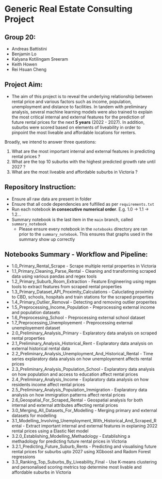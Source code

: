 # Generic Real Estate Consulting Project


## Group 20:
* Andreas Battistini
* Benjamin Lo
* Kalyana Kotilingam Sreeram
* Keith Howen
* Rei Hsuan Cheng

## Project Aim:
* The aim of this project is to reveal the underlying relationship between rental price and various factors such as income, population, unemployment and distance to facilities. In tandem with preliminary analysis, several machine learning models were also trained to explain the most critical internal and external features for the prediction of future rental prices for the next **5 years** (2022 - 2027). In addition, suburbs were scored based on elements of liveability in order to pinpoint the most liveable and affordable locations for renters.

Broadly, we intend to answer three questions:

1. What are the most important internal and external features in predicting rental prices ?
2. What are the top 10 suburbs with the highest predicted growth rate until 2027 ?
3. What are the most liveable and affordable suburbs in Victoria ?

## Repository Instruction:
* Ensure all raw data are present in folder
* Ensure that all code dependencies are fulfilled as per ```requirements.txt```
* Run each notebook **in consecutive numerical order**. E.g. 1.0 -> 1.1 -> 1.2...
* Summary notebook is the last item in the ```main``` branch, called ```summary_notebook```
  * Please ensure every notebook in the ```notebooks``` directory are ran prior to the ```summary_notebook```. This ensures that graphs used in the summary show up correctly
  
## Notebooks Summary - Workflow and Pipeline:

* 1.0_Primary_Rental_Scrape - Scrape multiple rental properties in Victoria 
* 1.1_Primary_Cleaning_Parse_Rental - Cleaning and transforming scraped data using various pandas and regex tools 
* 1.2_Primary_Suburb_Room_Extraction - Feature Engineering using regex tools to extract features from scraped rental properties 
* 1.3_Primary_Dataset_API_Proximity_Calculations - Caluclating proximity to CBD, schools, hospitals and train stations for the scraped properties  
* 1.4_Primary_Outlier_Removal - Detecting and removing outlier properites 
* 1.5_Preprocessing_Income_Population - Preprocessing external income and population datasets 
* 1.6_Preprocessing_School - Preprocessing external school dataset 
* 1.7_Preprocessing_Unemployement - Preprocessing external unemployement dataset 
* 2.0_Preliminary_Analysis_Primary - Explaratory data analysis on scraped rental properties 
* 2.1_Preliminary_Analysis_Historical_Rent - Explaratory data analysis on external historical rental data 
* 2.2_Preliminary_Analysis_Unemployment_And_Historical_Rental - Time series explaratory data analysis on how unemployement affects rental prices 
* 2.3_Preliminary_Analysis_Population_School - Explaratory data analysis on how population and access to education affect rental prices 
* 2.4_Preliminary_Analysis_Income - Explaratory data analysis on how residents income affect rental prices 
* 2.5_Preliminary_Analysis_Population_Immigration - Explaratory data analysis on how immigration patterns affect rental prices 
* 2.6_Geospatial_For_Scraped_Rental - Geospatial analysis for both internal and external attributes affecting rental prices 
* 3.0_Merging_All_Datasets_For_Modelling - Merging primary and external datasets for modelling
* 3.1_Modelling_Involving_Unemployment_With_Historical_And_Scraped_Rental -  Extract important internal and external features in explaning 2022 rental prices using a Elastic Net model 
* 3.2.0_Establishing_Modelling_Methadology - Establishing a methadology for predicting future rental prices in Victoria 
* 3.2.1_Predicting_Future_Suburb_Rents - Predicting and visualising future rental prices for suburbs upto 2027 using XGboost and Radom Forest regressions 
* 3.3_Ranking_Top_Suburbs_By_Liveability_Final - Use K-means clustering and personalised scoring metrics top determine most livable and affordable suburbs in Victoria 

